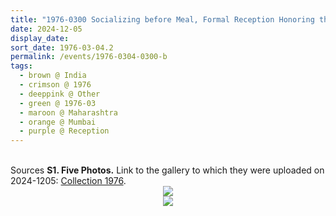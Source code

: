 ```yaml
---
title: "1976-0300 Socializing before Meal, Formal Reception Honoring the Appointment of Rustom Khushro Shapoorjee Ghandhi as Vice Admiral and Cheif of Personnel at Naval Headquarters, Mumbai, Maharashtra, India"
date: 2024-12-05
display_date: 
sort_date: 1976-03-04.2
permalink: /events/1976-0304-0300-b
tags:
  - brown @ India
  - crimson @ 1976
  - deeppink @ Other
  - green @ 1976-03
  - maroon @ Maharashtra
  - orange @ Mumbai
  - purple @ Reception
---
```


<br>

<wave-list>
  <list-title color="DarkSeaGreen" width="40">Sources</list-title>
  <list-item color="BlanchedAlmond"  width="280"><b>S1. Five Photos.</b> Link to the gallery to which they were uploaded on 2024-1205: <a href="https://eternalmoments.smugmug.com/Collections/Yogi-Mahajan-Collection/1976">Collection 1976</a>.</list-item>
</wave-list>

<div style="text-align: center"><img src="https://pub-bcc3cbe9b1e94ba1ac28915f7a3900fa.r2.dev/1976-0300-b_Socializing_before_Meal_Formal_Reception_Honoring_the_Appointment_of_Rustom_Khushro_Shapoorjee_Ghandhi_as_Vice_Admiral_and_Cheif_of_Personnel_at_Naval_Headquarters_Mumbai_Maharashtra_India_02_(Yogi_Mahajan_Collection).jpg" /></div>

<div style="text-align: center"><img src="https://pub-bcc3cbe9b1e94ba1ac28915f7a3900fa.r2.dev/1976-0300-b_Socializing_before_Meal_Formal_Reception_Honoring_the_Appointment_of_Rustom_Khushro_Shapoorjee_Ghandhi_as_Vice_Admiral_and_Cheif_of_Personnel_at_Naval_Headquarters_Mumbai_Maharashtra_India_04_(Yogi_Mahajan_Collection).jpg" /></div>